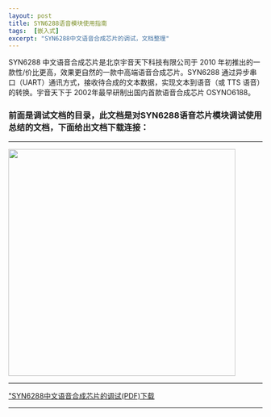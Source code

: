 ```yaml
---
layout: post
title: SYN6288语音模块使用指南
tags:  [嵌入式]
excerpt: "SYN6288中文语音合成芯片的调试，文档整理"
---
```


SYN6288 中文语音合成芯片是北京宇音天下科技有限公司于 2010 年初推出的一款性/价比更高，效果更自然的一款中高端语音合成芯片。SYN6288 通过异步串口（UART）通讯方式，接收待合成的文本数据，实现文本到语音（或 TTS 语音）的转换。宇音天下于 2002年最早研制出国内首款语音合成芯片 OSYNO6188。

### 前面是调试文档的目录，此文档是对SYN6288语音芯片模块调试使用总结的文档，下面给出文档下载连接：

---

<img src="http://gytblog.oss-cn-shenzhen.aliyuncs.com/blog/SYN6288/1.png" style="width:450px">


---

["SYN6288中文语音合成芯片的调试(PDF)下载](hhttp://blog.ganyutao.com/downloading/SYN6288语音模块使用指南.pdf)

---
